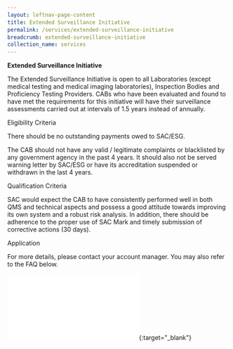 ```yaml
---
layout: leftnav-page-content
title: Extended Surveillance Initiative
permalink: /services/extended-surveillance-initiative
breadcrumb: extended-surveillance-initiative
collection_name: services
---
```


**Extended Surveillance Initiative**

 

The Extended Surveillance Initiative is open to all Laboratories (except medical testing and medical imaging laboratories), Inspection Bodies and Proficiency Testing Providers. CABs who have been evaluated and found to have met the requirements for this initiative will have their surveillance assessments carried out at intervals of 1.5 years instead of annually.

 

Eligibility Criteria
 

There should be no outstanding payments owed to SAC/ESG.

 

The CAB should not have any valid / legitimate complaints or blacklisted by any government agency in the past 4 years. It should also not be served warning letter by SAC/ESG or have its accreditation suspended or withdrawn in the last 4 years.

 

Qualification Criteria
 

SAC would expect the CAB to have consistently performed well in both QMS and technical aspects and possess a good attitude towards improving its own system and a robust risk analysis. In addition, there should be adherence to the proper use of SAC Mark and timely submission of corrective actions (30 days).

 

Application
 

For more details, please contact your account manager. You may also refer to the FAQ below.

![FAQ](/files/documents/FAQ-to-CABs.pdf){:target="_blank"}


